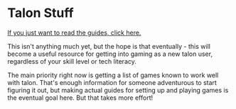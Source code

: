 # Talon Stuff

[If you just want to read the guides, click here.](https://mimuki.net/talon/)

This isn't anything much yet, but the hope is that eventually - this will become a useful resource for getting into gaming as a new talon user, regardless of your skill level or tech literacy. 

The main priority right now is getting a list of games known to work well with talon. That's enough information for someone adventurous to start figuring it out, but making actual guides for setting up and playing games is the eventual goal here. But that takes more effort! 